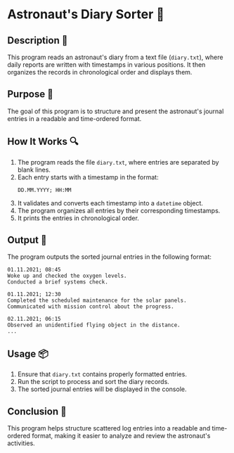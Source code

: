 # Astronaut's Diary Sorter 🚀

## Description 📝

This program reads an astronaut's diary from a text file (`diary.txt`), where daily reports are written with timestamps in various positions.
It then organizes the records in chronological order and displays them.

## Purpose 🎯

The goal of this program is to structure and present the astronaut's journal entries in a readable and time-ordered format.

## How It Works 🔍

1. The program reads the file `diary.txt`, where entries are separated by blank lines.
2. Each entry starts with a timestamp in the format:
    ```plaintext
    DD.MM.YYYY; HH:MM
    ```
3. It validates and converts each timestamp into a `datetime` object.
4. The program organizes all entries by their corresponding timestamps.
5. It prints the entries in chronological order.

## Output 📜

The program outputs the sorted journal entries in the following format:

```plaintext
01.11.2021; 08:45
Woke up and checked the oxygen levels.
Conducted a brief systems check.

01.11.2021; 12:30
Completed the scheduled maintenance for the solar panels.
Communicated with mission control about the progress.

02.11.2021; 06:15
Observed an unidentified flying object in the distance.
...
```

## Usage 📦

1. Ensure that `diary.txt` contains properly formatted entries.
2. Run the script to process and sort the diary records.
3. The sorted journal entries will be displayed in the console.

## Conclusion 🚀

This program helps structure scattered log entries into a readable and time-ordered format, making it easier to analyze and review the astronaut's activities.
